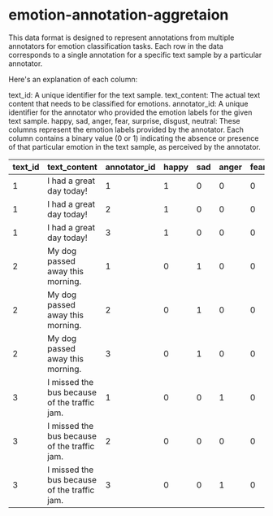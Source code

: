 # emotion-annotation-aggretaion


This data format is designed to represent annotations from multiple annotators for emotion classification tasks. Each row in the data corresponds to a single annotation for a specific text sample by a particular annotator.

Here's an explanation of each column:

text_id: A unique identifier for the text sample.
text_content: The actual text content that needs to be classified for emotions.
annotator_id: A unique identifier for the annotator who provided the emotion labels for the given text sample.
happy, sad, anger, fear, surprise, disgust, neutral: These columns represent the emotion labels provided by the annotator. Each column contains a binary value (0 or 1) indicating the absence or presence of that particular emotion in the text sample, as perceived by the annotator.


**text_id** | **text_content** | **annotator_id** | **happy** | **sad** | **anger** | **fear** | **surprise** | **disgust** | **neutral**
-----|-----|-----|-----|-----|-----|-----|-----|-----|-----
1 | I had a great day today! | 1 | 1 | 0 | 0 | 0 | 0 | 0 | 0
1 | I had a great day today! | 2 | 1 | 0 | 0 | 0 | 0 | 0 | 0
1 | I had a great day today! | 3 | 1 | 0 | 0 | 0 | 0 | 0 | 0
2 | My dog passed away this morning. | 1 | 0 | 1 | 0 | 0 | 0 | 0 | 0
2 | My dog passed away this morning. | 2 | 0 | 1 | 0 | 0 | 0 | 0 | 0
2 | My dog passed away this morning. | 3 | 0 | 1 | 0 | 0 | 0 | 0 | 0
3 | I missed the bus because of the traffic jam. | 1 | 0 | 0 | 1 | 0 | 0 | 0 | 0
3 | I missed the bus because of the traffic jam. | 2 | 0 | 0 | 0 | 0 | 1 | 0 | 0
3 | I missed the bus because of the traffic jam. | 3 | 0 | 0 | 1 | 0 | 0 | 0 | 0
